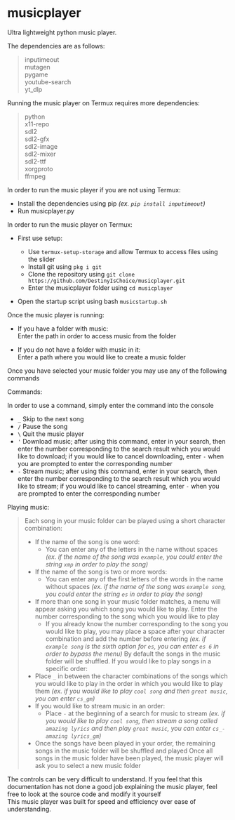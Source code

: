 # musicplayer
Ultra lightweight python music player.

The dependencies are as follows:

> inputimeout  
> mutagen  
> pygame  
> youtube-search  
> yt_dlp  

Running the music player on Termux requires more dependencies:

> python  
> x11-repo  
> sdl2  
> sdl2-gfx  
> sdl2-image  
> sdl2-mixer  
> sdl2-ttf  
> xorgproto  
> ffmpeg  

In order to run the music player if you are not using Termux:

* Install the dependencies using pip *(ex. `pip install inputimeout`)*  
* Run musicplayer.py  

In order to run the music player on Termux:

* First use setup:
  * Use `termux-setup-storage` and allow Termux to access files using the slider
  * Install git using `pkg i git`
  * Clone the repository using `git clone https://github.com/DestinyIsChoice/musicplayer.git`
  * Enter the musicplayer folder using `cd musicplayer`

* Open the startup script using bash `musicstartup.sh`

Once the music player is running:

* If you have a folder with music:  
    Enter the path in order to access music from the folder  
  
* If you do not have a folder with music in it:  
    Enter a path where you would like to create a music folder  

Once you have selected your music folder you may use any of the following commands  

Commands:  

  In order to use a command, simply enter the command into the console

  * `_` Skip to the next song  
  * `/` Pause the song  
  * `\` Quit the music player  
  * `'` Download music; after using this command, enter in your search, then enter the number corresponding to the search result which you would like to download; if you would like to cancel downloading, enter `-` when you are prompted to enter the corresponding number  
  * `-` Stream music; after using this command, enter in your search, then enter the number corresponding to the search result which you would like to stream; if you would like to cancel streaming, enter `-` when you are prompted to enter the corresponding number  

  Playing music:

  > Each song in your music folder can be played using a short character combination:
  > * If the name of the song is one word:
  >   * You can enter any of the letters in the name without spaces *(ex. if the name of the song was `example`, you could enter the string `xmp` in order to play the song)*
  > * If the name of the song is two or more words:
  >   * You can enter any of the first letters of the words in the name without spaces *(ex. if the name of the song was `example song`, you could enter the string `es` in order to play the song)*
  > * If more than one song in your music folder matches, a menu will appear asking you which song you would like to play. Enter the number corresponding to the song which you would like to play
  >   * If you already know the number corresponding to the song you would like to play, you may place a space after your character combination and add the number before entering *(ex. if `example song` is the sixth option for `es`, you can enter `es 6` in order to bypass the menu)*
  > By default the songs in the music folder will be shuffled. If you would like to play songs in a specific order:
  > * Place `_` in between the character combinations of the songs which you would like to play in the order in which you would like to play them *(ex. if you would like to play `cool song` and then `great music`, you can enter `cs_gm`)*
  > * If you would like to stream music in an order:
  >   * Place `-` at the beginning of a search for music to stream *(ex. if you would like to play `cool song`, then stream a song called `amazing lyrics` and then play `great music`, you can enter `cs_-amazing lyrics_gm`)*
  > * Once the songs have been played in your order, the remaining songs in the music folder will be shuffled and played
  > Once all songs in the music folder have been played, the music player will ask you to select a new music folder

The controls can be very difficult to understand. If you feel that this documentation has not done a good job explaining the music player, feel free to look at the source code and modify it yourself  
This music player was built for speed and efficiency over ease of understanding.
